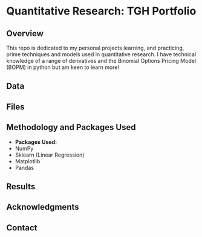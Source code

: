 # Quantitative Research: TGH Portfolio

## Overview

This repo is dedicated to my personal projects learning, and practicing, prime techniques and models used in quantitative research. I have technical knowledge of a range of derivatives and the Binomial Options Pricing Model (BOPM) in python but am keen to learn more!


## Data


## Files



## Methodology and Packages Used


- **Packages Used:**
- NumPy
- Sklearn (Linear Regression)
- Matplotlib
- Pandas


## Results




## Acknowledgments


## Contact

